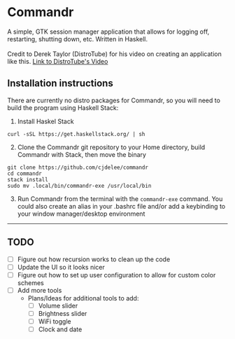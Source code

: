 # Commandr
A simple, GTK session manager application that allows for logging off, restarting, shutting down, etc. Written in Haskell. \
\
Credit to Derek Taylor (DistroTube) for his video on creating an application like this. [Link to DistroTube's Video](https://www.youtube.com/watch?v=ViW-bcNQ6Lc)

## Installation instructions
There are currently no distro packages for Commandr, so you will need to build the program using Haskell Stack:
1. Install Haskel Stack
```
curl -sSL https://get.haskellstack.org/ | sh
```
2. Clone the Commandr git repository to your Home directory, build Commandr with Stack, then move the binary
```
git clone https://github.com/cjdelee/commandr
cd commandr
stack install
sudo mv .local/bin/commandr-exe /usr/local/bin
```
3. Run Commandr from the terminal with the `commandr-exe` command. You could also create an alias in your .bashrc file and/or add a keybinding to your window manager/desktop environment
___
## TODO
- [ ] Figure out how recursion works to clean up the code
- [ ] Update the UI so it looks nicer
- [ ] Figure out how to set up user configuration to allow for custom color schemes
- [ ] Add more tools
    - Plans/Ideas for additional tools to add:
        - [ ] Volume slider
        - [ ] Brightness slider
        - [ ] WiFi toggle
        - [ ] Clock and date 
